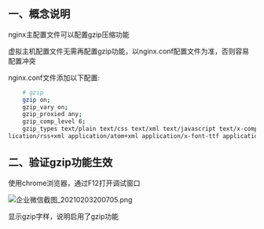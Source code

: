 ## 一、概念说明

nginx主配置文件可以配置gzip压缩功能

虚拟主机配置文件无需再配置gzip功能，以nginx.conf配置文件为准，否则容易配置冲突



nginx.conf文件添加以下配置:

```bash
    # gzip
    gzip on;
    gzip_vary on;
    gzip_proxied any;
    gzip_comp_level 6;
    gzip_types text/plain text/css text/xml text/javascript text/x-component application/json application/javascript application/x-javascript application/xml application/xhtml+xml app
lication/rss+xml application/atom+xml application/x-font-ttf application/vnd.ms-fontobject image/svg+xml image/x-icon font/opentype;
```





## 二、验证gzip功能生效

使用chrome浏览器，通过F12打开调试窗口

![企业微信截图_20210203200705.png](http://ww1.sinaimg.cn/large/007Xg1efgy1gnalqxme40j30o70b7q3x.jpg)

显示gzip字样，说明启用了gzip功能